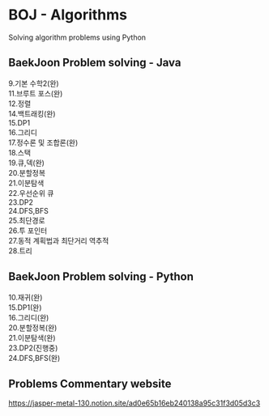 # BOJ - Algorithms
Solving algorithm problems using Python

## BaekJoon Problem solving - Java
9.기본 수학2(완)<br>
11.브루트 포스(완)<br>
12.정렬<br>
14.백트래킹(완)<br>
15.DP1<br>
16.그리디<br>
17.정수론 및 조합론(완)<br>
18.스택<br>
19.큐,덱(완)<br>
20.분할정복<br>
21.이분탐색<br>
22.우선순위 큐<br>
23.DP2<br>
24.DFS,BFS<br>
25.최단경로<br>
26.투 포인터<br>
27.동적 계획법과 최단거리 역추적<br>
28.트리<br>

## BaekJoon Problem solving - Python
10.재귀(완)<br>
15.DP1(완)<br>
16.그리디(완)<br>
20.분할정복(완)<br>
21.이분탐색(완)<br>
23.DP2(진행중)<br>
24.DFS,BFS(완)<br>

## Problems Commentary website
https://jasper-metal-130.notion.site/ad0e65b16eb240138a95c31f3d05d3c3
